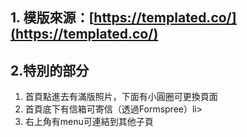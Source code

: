 ## **1. 模版來源：[https://templated.co/](https://templated.co/)** 
## 2.特別的部分
<ol>  
<li>首頁點進去有滿版照片，下面有小圓圈可更換頁面</li>  
<li>首頁底下有信箱可寄信（透過Formspree）li>  
<li>右上角有menu可連結到其他子頁</li>  
</ol>
